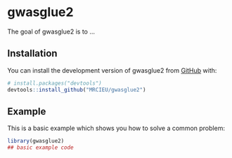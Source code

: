 
# gwasglue2

<!-- badges: start -->
<!-- badges: end -->

The goal of gwasglue2 is to ...

## Installation

You can install the development version of gwasglue2 from [GitHub](https://github.com/) with:

``` r
# install.packages("devtools")
devtools::install_github("MRCIEU/gwasglue2")
```

## Example

This is a basic example which shows you how to solve a common problem:

``` r
library(gwasglue2)
## basic example code
```


